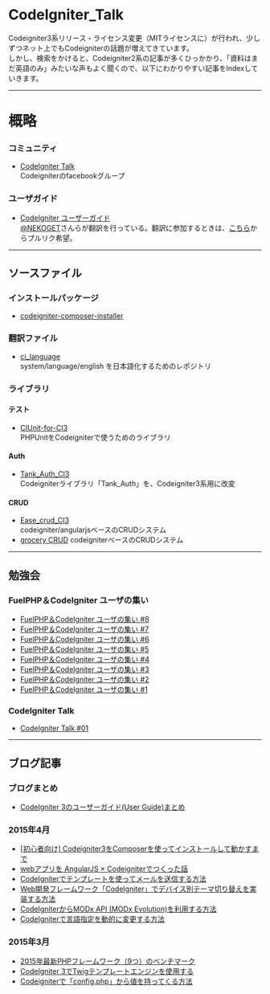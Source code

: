 CodeIgniter_Talk
====

Codeigniter3系リリース・ライセンス変更（MITライセンスに）が行われ、少しずつネット上でもCodeigniterの話題が増えてきています。  
しかし、検索をかけると、Codeigniter2系の記事が多くひっかかり、「資料はまだ英語のみ」みたいな声もよく聞くので、以下にわかりやすい記事をIndexしていきます。

---

# 概略
### コミュニティ
* [CodeIgniter Talk](https://www.facebook.com/groups/654414737905980/)  
Codeigniterのfacebookグループ

### ユーザガイド
* [CodeIgniter ユーザーガイド](http://pneskin2.nekoget.com/codeigniter/3/user_guide/)  
[@NEKOGET](https://github.com/NEKOGE)さんらが翻訳を行っている。翻訳に参加するときは、[こちら](https://github.com/NEKOGET/ci_user_guide_src)からプルリク希望。

---

## ソースファイル
### インストールパッケージ
* [codeigniter-composer-installer](https://github.com/kenjis/codeigniter-composer-installer)
  
### 翻訳ファイル
* [ci_language](https://github.com/NEKOGET/ci_language])  
system/language/english を日本語化するためのレポジトリ
  
### ライブラリ
#### テスト
* [CIUnit-for-CI3](https://github.com/NEKOGET/CIUnit-for-CI3)  
PHPUnitをCodeigniterで使うためのライブラリ

#### Auth
* [Tank_Auth_CI3](https://github.com/rdlabo/Tank_Auth_CI3)  
Codeigniterライブラリ「Tank_Auth」を、Codeigniter3系用に改変

#### CRUD
* [Ease_crud_CI3](https://github.com/rdlabo/Ease_crud_CI3)  
codeigniter/angularjsベースのCRUDシステム
* [grocery CRUD](http://www.grocerycrud.com/)
codeigniterベースのCRUDシステム

---

## 勉強会
### FuelPHP＆CodeIgniter ユーザの集い
* [FuelPHP＆CodeIgniter ユーザの集い #8](https://atnd.org/events/64731)
* [FuelPHP＆CodeIgniter ユーザの集い #7](https://atnd.org/events/60787)
* [FuelPHP＆CodeIgniter ユーザの集い #6](https://atnd.org/events/55418)
* [FuelPHP＆CodeIgniter ユーザの集い #5](https://atnd.org/events/52208)
* [FuelPHP＆CodeIgniter ユーザの集い #4](https://atnd.org/events/49496)
* [FuelPHP＆CodeIgniter ユーザの集い #3](https://atnd.org/events/46859)
* [FuelPHP＆CodeIgniter ユーザの集い #2](https://atnd.org/events/45547)
* [FuelPHP＆CodeIgniter ユーザの集い #1](https://atnd.org/events/43750)

### CodeIgniter Talk
* [CodeIgniter Talk #01](https://codeigniter-talk.doorkeeper.jp/events/4062)

---

## ブログ記事
### ブログまとめ
* [CodeIgniter 3のユーザーガイド(User Guide)まとめ](http://symfoware.blog68.fc2.com/blog-entry-1595.html)

### 2015年4月
* [[初心者向け] Codeigniter3をComposerを使ってインストールして動かすまで](http://rdlabo.jp/codeigniter-302.php)
* [webアプリを AngularJS × Codeigniterでつくった話](http://sssslide.com/speakerdeck.com/areaia/webapuriwo-angularjs-x-codeigniterdetukututahua)
* [CodeIgniterでテンプレートを使ってメールを送信する方法](http://liginc.co.jp/web/programming/155101)
* [Web開発フレームワーク「CodeIgniter」でデバイス別テーマ切り替えを実装する方法](http://liginc.co.jp/web/programming/php/154132)
* [CodeIgniterからMODx API (MODx Evolution)を利用する方法](http://qiita.com/tabimoba/items/4eef808f7023eba942ba)
* [CodeIgniterで言語指定を動的に変更する方法](http://qiita.com/tabimoba/items/8b43dd906cf245526129)

### 2015年3月
* [2015年最新PHPフレームワーク（9つ）のベンチマーク](http://blog.a-way-out.net/blog/2015/03/26/php-framework-benchmark/)
* [CodeIgniter 3でTwigテンプレートエンジンを使用する](http://symfoware.blog68.fc2.com/blog-entry-1711.html)
* [Codeigniterで「config.php」から値を持ってくる方法](http://exiz.org/develop/php/2015031913622/)
